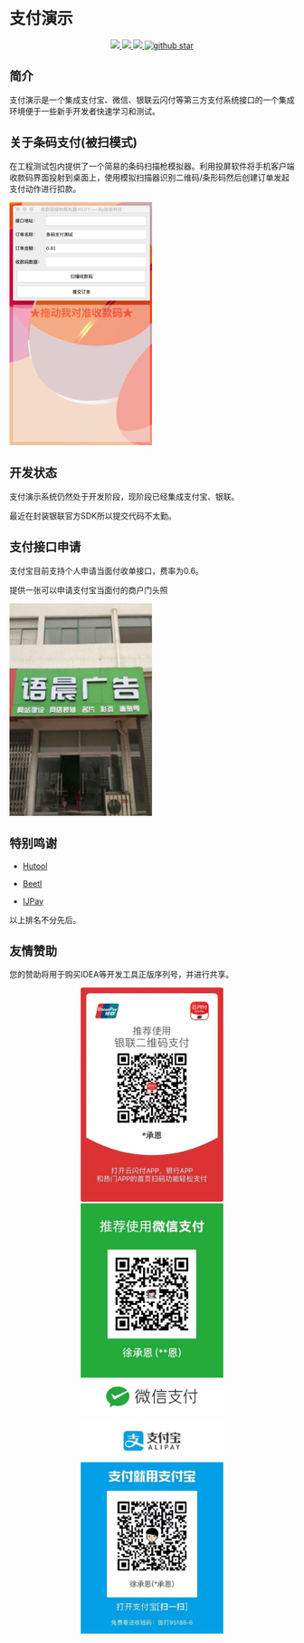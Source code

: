 # 支付演示

<p align="center">
	<a target="_blank" href="https://www.apache.org/licenses/LICENSE-2.0.html">
		<img src="https://img.shields.io/:license-apache-blue.svg"/>
	</a>
	<a target="_blank" href="https://www.oracle.com/technetwork/java/javase/downloads/index.html">
		<img src="https://img.shields.io/badge/JDK-1.8+-green.svg"/>
	</a>
	<a target="_blank" href="https://travis-ci.org/Xuchengen/demo-pay">
		<img src="https://travis-ci.org/Xuchengen/demo-pay.svg?branch=master"/>
	</a>
	<a target="_blank" href='https://github.com/Xuchengen/demo-pay'>
		<img src="https://img.shields.io/github/stars/Xuchengen/demo-pay?style=social" alt="github star"/>
	</a>
</p>

## 简介
支付演示是一个集成支付宝、微信、银联云闪付等第三方支付系统接口的一个集成环境便于一些新手开发者快速学习和测试。

## 关于条码支付(被扫模式)
在工程测试包内提供了一个简易的条码扫描枪模拟器。利用投屏软件将手机客户端收款码界面投射到桌面上，使用模拟扫描器识别二维码/条形码然后创建订单发起支付动作进行扣款。

<img src="https://github.com/Xuchengen/demo-pay/blob/master/asset/scan_tool.jpg" width="50%" alt="条码扫描枪模拟器">

## 开发状态
支付演示系统仍然处于开发阶段，现阶段已经集成支付宝、银联。

最近在封装银联官方SDK所以提交代码不太勤。

## 支付接口申请
支付宝目前支持个人申请当面付收单接口，费率为0.6。

提供一张可以申请支付宝当面付的商户门头照

<img src="https://github.com/Xuchengen/demo-pay/blob/master/asset/apply.jpg" width="50%" alt="商户门头照">

## 特别鸣谢
* <a href="https://github.com/looly/hutool" title="一套保持Java甜蜜的工具">Hutool</a>

* <a href="http://ibeetl.com/" title="Beetl国产高性能Java模板引擎">Beetl</a>

* <a href="https://github.com/Javen205/IJPay" title="IJPay让支付触手可及">IJPay</a>

以上排名不分先后。

## 友情赞助
您的赞助将用于购买IDEA等开发工具正版序列号，并进行共享。
<p align="center">
    <a href="https://github.com/Xuchengen/demo-pay/blob/master/asset/unionpay.jpeg" target="_blank">
        <img src="https://github.com/Xuchengen/demo-pay/blob/master/asset/unionpay.jpeg" width="50%" alt="银联支付">
    </a>
    <a href="https://github.com/Xuchengen/demo-pay/blob/master/asset/wechat.jpeg" target="_blank">
        <img src="https://github.com/Xuchengen/demo-pay/blob/master/asset/wechat.jpeg" width="50%" alt="微信支付">
    </a>
    <a href="https://github.com/Xuchengen/demo-pay/blob/master/asset/alipay.jpeg" target="_blank">
        <img src="https://github.com/Xuchengen/demo-pay/blob/master/asset/alipay.jpeg" width="50%" alt="支付宝">
    </a>
</p>